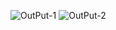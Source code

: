 ![OutPut-1](https://github.com/user-attachments/assets/b2c5ec40-8c2f-43e3-bc50-2ec64dcca33c)
![OutPut-2](https://github.com/user-attachments/assets/78c712af-54ba-4fde-9fda-5484e03312ce)

